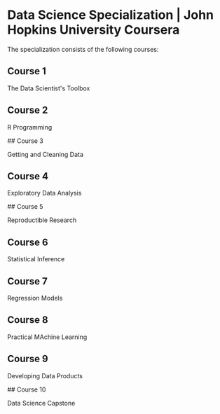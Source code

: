 # Data Science Specialization | John Hopkins University Coursera

The specialization consists of the following courses:

## Course 1

The Data Scientist's Toolbox

## Course 2

R Programming

## Course 3

Getting and Cleaning Data

## Course 4

Exploratory Data Analysis

## Course 5

Reproductible Research

## Course 6

Statistical Inference

## Course 7

Regression Models

## Course 8

Practical MAchine Learning

## Course 9

Developing Data Products

## Course 10

Data Science Capstone